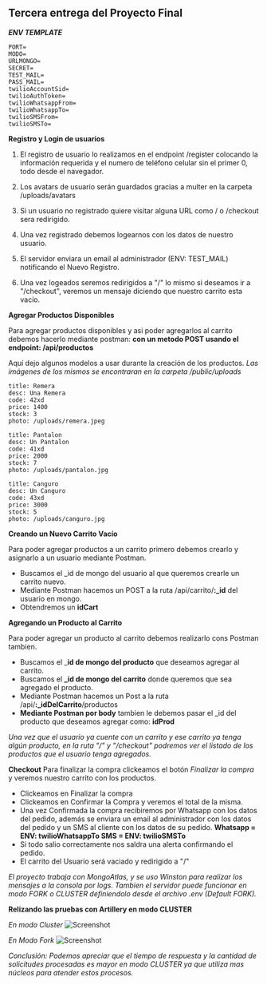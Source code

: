 ﻿## **Tercera entrega del Proyecto Final**

***ENV TEMPLATE***

    PORT=
    MODO=
    URLMONGO=
    SECRET=
    TEST_MAIL=
    PASS_MAIL=
    twilioAccountSid=
    twilioAuthToken=
    twilioWhatsappFrom=
    twilioWhatsappTo=
    twilioSMSFrom=
    twilioSMSTo=

**Registro y Login de usuarios**
 1. El registro de usuario lo realizamos en el endpoint /register
   colocando la información requerida y el numero de teléfono celular sin el primer 0, todo desde el navegador.
   
 2. Los avatars de usuario serán guardados gracias a multer en la carpeta /uploads/avatars
 3.  Si un usuario no registrado quiere visitar alguna URL como / o /checkout sera redirigido.
 4. Una vez registrado debemos logearnos con los datos de nuestro usuario.
 5.  El servidor enviara un email al administrador (ENV: TEST_MAIL) notificando el Nuevo Registro.
 6. Una vez logeados seremos redirigidos a "/" lo mismo si deseamos ir a "/checkout", veremos un mensaje diciendo que nuestro carrito esta vacío.

**Agregar Productos Disponibles**

Para agregar productos disponibles y asi poder agregarlos al carrito debemos hacerlo mediante postman: **con un metodo POST usando el endpoint: /api/productos** 

Aquí dejo algunos modelos a usar durante la creación de los productos. 
*Las imágenes de los mismos se encontraran en la carpeta /public/uploads*

    title: Remera
    desc: Una Remera
    code: 42xd
    price: 1400
    stock: 3
    photo: /uploads/remera.jpeg
    
    title: Pantalon
    desc: Un Pantalon
    code: 41xd
    price: 2000
    stock: 7
    photo: /uploads/pantalon.jpg
    
    title: Canguro
    desc: Un Canguro
    code: 43xd
    price: 3000
    stock: 5
    photo: /uploads/canguro.jpg

**Creando un Nuevo Carrito Vacío**

Para poder agregar productos a un carrito primero debemos crearlo y asignarlo a un usuario mediante Postman.

 - Buscamos el _id de mongo del usuario al que queremos crearle un carrito nuevo.
 - Mediante Postman hacemos un POST a la ruta /api/carrito/**:_id** del usuario en mongo.
 - Obtendremos un **idCart**

**Agregando un Producto al Carrito**

Para poder agregar un producto al carrito debemos realizarlo cons Postman tambien.

 - Buscamos el _**id de mongo del producto** que deseamos agregar al carrito.
 - Buscamos el **_id de mongo del carrito** donde queremos que sea agregado el producto.
 - Mediante Postman hacemos un Post a la ruta /api/**:_idDelCarrito**/productos
 - **Mediante Postman por body** tambien le debemos pasar el _id del producto que deseamos agregar como: **idProd**

*Una vez que el usuario ya cuente con un carrito y ese carrito ya tenga algún producto, en la ruta "/" y "/checkout" podremos ver el listado de los productos que el usuario tenga agregados.*

**Checkout**
Para finalizar la compra clickeamos el botón *Finalizar la compra* y veremos nuestro carrito con los productos.

 - Clickeamos en Finalizar la compra
 - Clickeamos en Confirmar la Compra y veremos el total de la misma.
 - Una vez Confirmada la compra recibiremos por Whatsapp con los datos del pedido, además se enviara un email al administrador con los datos del pedido y un SMS al cliente con los datos de su pedido. **Whatsapp = ENV: twilioWhatsappTo SMS = ENV: twilioSMSTo**
 - Si todo salio correctamente nos saldra una alerta confirmando el pedido.
 - El carrito del Usuario será vaciado y redirigido a "/"

*El proyecto trabaja con MongoAtlas, y se uso Winston para realizar los mensajes a la consola por logs. Tambien el servidor puede funcionar en modo FORK o CLUSTER definiendolo desde el archivo .env (Default FORK).*

**Relizando las pruebas con Artillery en modo CLUSTER**

*En modo Cluster*
![Screenshot](https://buentrack.com/wp-content/uploads/2022/09/resultCLUSTER.png)

*En Modo Fork*
![Screenshot](https://buentrack.com/wp-content/uploads/2022/09/ResultFORK.png)

*Conclusión: Podemos apreciar que el tiempo de respuesta y la cantidad de solicitudes procesadas es mayor en modo CLUSTER ya que utiliza mas núcleos para atender estos procesos.*

 

 

